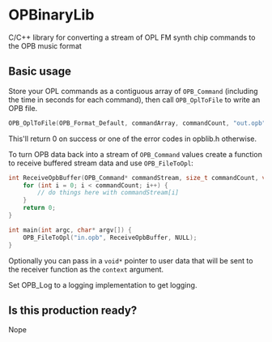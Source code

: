 # OPBinaryLib
C/C++ library for converting a stream of OPL FM synth chip commands to the OPB music format

## Basic usage

Store your OPL commands as a contiguous array of `OPB_Command` (including the time in seconds for each command), then call `OPB_OplToFile` to write an OPB file.

```c
OPB_OplToFile(OPB_Format_Default, commandArray, commandCount, "out.opb");
```

This'll return 0 on success or one of the error codes in opblib.h otherwise.

To turn OPB data back into a stream of `OPB_Command` values create a function to receive buffered stream data and use `OPB_FileToOpl`:

```c
int ReceiveOpbBuffer(OPB_Command* commandStream, size_t commandCount, void* context) {
    for (int i = 0; i < commandCount; i++) {
        // do things here with commandStream[i]
    }
    return 0;
}

int main(int argc, char* argv[]) {
    OPB_FileToOpl("in.opb", ReceiveOpbBuffer, NULL);
}
```

Optionally you can pass in a `void*` pointer to user data that will be sent to the receiver function as the `context` argument.

Set OPB_Log to a logging implementation to get logging.

## Is this production ready?

Nope
